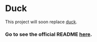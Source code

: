 # Duck

This project will soon replace [duck](https://github.com/snwfdhmp/duck).

### Go to see the official README [here](https://github.com/snwfdhmp/duck).